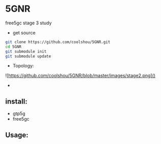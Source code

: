 # 5GNR
free5gc stage 3 study

- get source

```bash
git clone https://github.com/coolshou/5GNR.git
cd 5GNR
git submodule init
git submodule update
```

- Topology:

![https://github.com/coolshou/5GNR/blob/master/images/stage2.png]()

- 

## install:

- gtp5g
- free5gc



## Usage:

